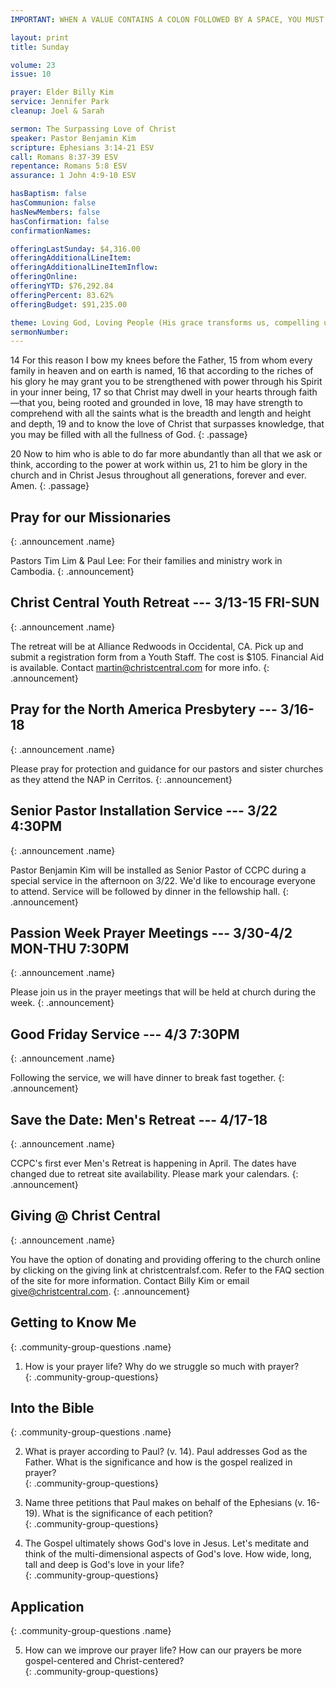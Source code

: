 ```yaml
---
IMPORTANT: WHEN A VALUE CONTAINS A COLON FOLLOWED BY A SPACE, YOU MUST USE &#58;

layout: print
title: Sunday

volume: 23
issue: 10

prayer: Elder Billy Kim
service: Jennifer Park
cleanup: Joel & Sarah

sermon: The Surpassing Love of Christ
speaker: Pastor Benjamin Kim
scripture: Ephesians 3:14-21 ESV
call: Romans 8:37-39 ESV
repentance: Romans 5:8 ESV
assurance: 1 John 4:9-10 ESV

hasBaptism: false
hasCommunion: false
hasNewMembers: false
hasConfirmation: false
confirmationNames: 

offeringLastSunday: $4,316.00
offeringAdditionalLineItem: 
offeringAdditionalLineItemInflow: 
offeringOnline: 
offeringYTD: $76,292.84
offeringPercent: 83.62%
offeringBudget: $91,235.00

theme: Loving God, Loving People (His grace transforms us, compelling us to love others)
sermonNumber: 
---
```

14 For this reason I bow my knees before the Father, 15 from whom every family in heaven and on earth is named, 16 that according to the riches of his glory he may grant you to be strengthened with power through his Spirit in your inner being, 17 so that Christ may dwell in your hearts through faith—that you, being rooted and grounded in love, 18 may have strength to comprehend with all the saints what is the breadth and length and height and depth, 19 and to know the love of Christ that surpasses knowledge, that you may be filled with all the fullness of God.
{: .passage}

20 Now to him who is able to do far more abundantly than all that we ask or think, according to the power at work within us, 21 to him be glory in the church and in Christ Jesus throughout all generations, forever and ever. Amen.
{: .passage}




## Pray for our Missionaries
{: .announcement .name}

Pastors Tim Lim & Paul Lee: For their families and ministry work in Cambodia.
{: .announcement}

## Christ Central Youth Retreat --- 3/13-15 FRI-SUN
{: .announcement .name}

The retreat will be at Alliance Redwoods in Occidental, CA. Pick up and submit a registration form from a Youth Staff. The cost is $105. Financial Aid is available. Contact martin@christcentral.com for more info.
{: .announcement}

## Pray for the North America Presbytery --- 3/16-18
{: .announcement .name}

Please pray for protection and guidance for our pastors and sister churches as they attend the NAP in Cerritos.
{: .announcement}

## Senior Pastor Installation Service --- 3/22 4:30PM
{: .announcement .name}

Pastor Benjamin Kim will be installed as Senior Pastor of CCPC during a special service in the afternoon on 3/22. We'd like to encourage everyone to attend. Service will be followed by dinner in the fellowship hall.
{: .announcement}

## Passion Week Prayer Meetings --- 3/30-4/2 MON-THU 7:30PM
{: .announcement .name}

Please join us in the prayer meetings that will be held at church during the week.
{: .announcement}

## Good Friday Service --- 4/3 7:30PM
{: .announcement .name}

Following the service, we will have dinner to break fast together.
{: .announcement}

## Save the Date&#58; Men's Retreat --- 4/17-18
{: .announcement .name}

CCPC's first ever Men's Retreat is happening in April. The dates have changed due to retreat site availability. Please mark your calendars.
{: .announcement}

## Giving @ Christ Central
{: .announcement .name}

You have the option of donating and providing offering to the church online by clicking on the giving link at christcentralsf.com. Refer to the FAQ section of the site for more information. Contact Billy Kim or email give@christcentral.com. 
{: .announcement}

## Getting to Know Me
{: .community-group-questions .name}

1) How is your prayer life? Why do we struggle so much with prayer?   
{: .community-group-questions}

## Into the Bible
{: .community-group-questions .name}

2) What is prayer according to Paul? (v. 14). Paul addresses God as the Father. What is the significance and how is the gospel realized in prayer?  
{: .community-group-questions}

3) Name three petitions that Paul makes on behalf of the Ephesians (v. 16-19). What is the significance of each petition?   
{: .community-group-questions}

4) The Gospel ultimately shows God's love in Jesus. Let's meditate and think of the multi-dimensional aspects of God's love. How wide, long, tall and deep is God's love in your life?  
{: .community-group-questions}

## Application
{: .community-group-questions .name}

5) How can we improve our prayer life? How can our prayers be more gospel-centered and Christ-centered?  
{: .community-group-questions}

